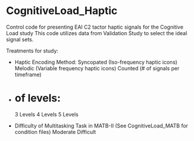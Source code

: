 # CognitiveLoad_Haptic
Control code for presenting EAI C2 tactor haptic signals for the Cognitive Load study
This code utilizes data from Validation Study to select the ideal signal sets.

Treatments for study:
  - Haptic Encoding Method:
      Syncopated (Iso-frequency haptic icons)
      Melodic (Variable frequency haptic icons)
      Counted (# of signals per timeframe)
      
  - # of levels:
      3 Levels
      4 Levels
      5 Levels
  
  - Difficulty of Multitasking Task in MATB-II (See CognitiveLoad_MATB for condition files)
      Moderate
      Difficult
